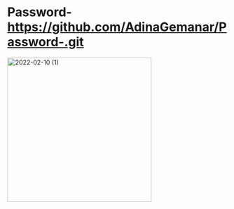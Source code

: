 # Password- https://github.com/AdinaGemanar/Password-.git

<img width="329" alt="2022-02-10 (1)" src="https://user-images.githubusercontent.com/99344776/153481028-80523999-b8a5-4994-9fca-74252b174816.png">
